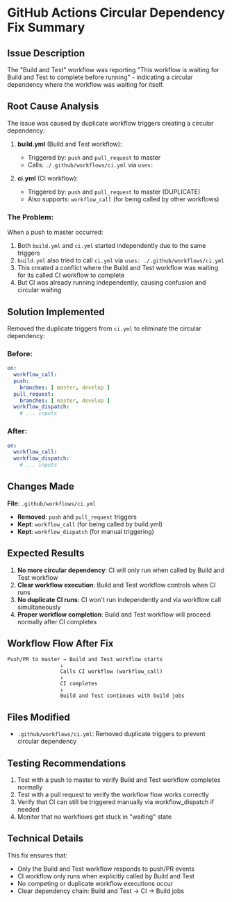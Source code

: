 # GitHub Actions Circular Dependency Fix Summary

## Issue Description
The "Build and Test" workflow was reporting "This workflow is waiting for Build and Test to complete before running" - indicating a circular dependency where the workflow was waiting for itself.

## Root Cause Analysis
The issue was caused by duplicate workflow triggers creating a circular dependency:

1. **build.yml** (Build and Test workflow):
   - Triggered by: `push` and `pull_request` to master
   - Calls: `./.github/workflows/ci.yml` via `uses:`

2. **ci.yml** (CI workflow):
   - Triggered by: `push` and `pull_request` to master (DUPLICATE)
   - Also supports: `workflow_call` (for being called by other workflows)

### The Problem:
When a push to master occurred:
1. Both `build.yml` and `ci.yml` started independently due to the same triggers
2. `build.yml` also tried to call `ci.yml` via `uses: ./.github/workflows/ci.yml`
3. This created a conflict where the Build and Test workflow was waiting for its called CI workflow to complete
4. But CI was already running independently, causing confusion and circular waiting

## Solution Implemented
Removed the duplicate triggers from `ci.yml` to eliminate the circular dependency:

### Before:
```yaml
on:
  workflow_call:
  push:
    branches: [ master, develop ]
  pull_request:
    branches: [ master, develop ]
  workflow_dispatch:
    # ... inputs
```

### After:
```yaml
on:
  workflow_call:
  workflow_dispatch:
    # ... inputs
```

## Changes Made
**File**: `.github/workflows/ci.yml`
- **Removed**: `push` and `pull_request` triggers
- **Kept**: `workflow_call` (for being called by build.yml)
- **Kept**: `workflow_dispatch` (for manual triggering)

## Expected Results
1. **No more circular dependency**: CI will only run when called by Build and Test workflow
2. **Clear workflow execution**: Build and Test workflow controls when CI runs
3. **No duplicate CI runs**: CI won't run independently and via workflow call simultaneously
4. **Proper workflow completion**: Build and Test workflow will proceed normally after CI completes

## Workflow Flow After Fix
```
Push/PR to master → Build and Test workflow starts
                 ↓
                 Calls CI workflow (workflow_call)
                 ↓
                 CI completes
                 ↓
                 Build and Test continues with build jobs
```

## Files Modified
- `.github/workflows/ci.yml`: Removed duplicate triggers to prevent circular dependency

## Testing Recommendations
1. Test with a push to master to verify Build and Test workflow completes normally
2. Test with a pull request to verify the workflow flow works correctly
3. Verify that CI can still be triggered manually via workflow_dispatch if needed
4. Monitor that no workflows get stuck in "waiting" state

## Technical Details
This fix ensures that:
- Only the Build and Test workflow responds to push/PR events
- CI workflow only runs when explicitly called by Build and Test
- No competing or duplicate workflow executions occur
- Clear dependency chain: Build and Test → CI → Build jobs